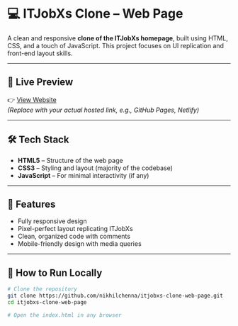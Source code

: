 # 💻 ITJobXs Clone – Web Page

A clean and responsive **clone of the ITJobXs homepage**, built using HTML, CSS, and a touch of JavaScript. This project focuses on UI replication and front-end layout skills.

---

## 🔗 Live Preview

👉 [View Website](https://itjobsclone.netlify.app/)  
*(Replace with your actual hosted link, e.g., GitHub Pages, Netlify)*

---

## 🛠 Tech Stack

- **HTML5** – Structure of the web page  
- **CSS3** – Styling and layout (majority of the codebase)  
- **JavaScript** – For minimal interactivity (if any)

---

## 🎯 Features

- Fully responsive design  
- Pixel-perfect layout replicating ITJobXs  
- Clean, organized code with comments  
- Mobile-friendly design with media queries  

---

## 🚀 How to Run Locally

```bash
# Clone the repository
git clone https://github.com/nikhilchenna/itjobxs-clone-web-page.git
cd itjobxs-clone-web-page

# Open the index.html in any browser
